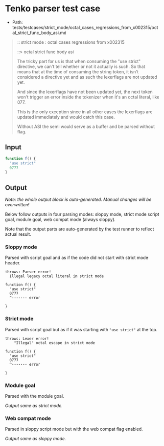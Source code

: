 # Tenko parser test case

- Path: tests/testcases/strict_mode/octal_cases_regressions_from_x002315/octal_strict_func_body_asi.md

> :: strict mode : octal cases regressions from x002315
>
> ::> octal strict func body asi
>
> The tricky part for us is that when consuming the "use strict" directive, we can't tell whether or not it actually is such. So that means that at the time of consuming the string token, it isn't considered a directive yet and as such the lexerflags are not updated yet.
>
> And since the lexerflags have not been updated yet, the next token won't trigger an error inside the tokenizer when it's an octal literal, like 077.
>
> This is the only exception since in all other cases the lexerflags are updated immediately and would catch this case.
>
> Without ASI the semi would serve as a buffer and be parsed without flag.

## Input

`````js
function f() {
  "use strict"
  0777
}
`````

## Output

_Note: the whole output block is auto-generated. Manual changes will be overwritten!_

Below follow outputs in four parsing modes: sloppy mode, strict mode script goal, module goal, web compat mode (always sloppy).

Note that the output parts are auto-generated by the test runner to reflect actual result.

### Sloppy mode

Parsed with script goal and as if the code did not start with strict mode header.

`````
throws: Parser error!
  Illegal legacy octal literal in strict mode

function f() {
  "use strict"
  0777
  ^------- error

}
`````

### Strict mode

Parsed with script goal but as if it was starting with `"use strict"` at the top.

`````
throws: Lexer error!
    "Illegal" octal escape in strict mode

function f() {
  "use strict"
  0777
  ^------- error

}
`````


### Module goal

Parsed with the module goal.

_Output same as strict mode._

### Web compat mode

Parsed in sloppy script mode but with the web compat flag enabled.

_Output same as sloppy mode._
